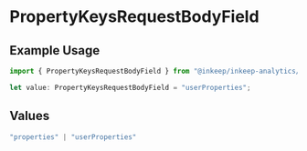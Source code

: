 # PropertyKeysRequestBodyField

## Example Usage

```typescript
import { PropertyKeysRequestBodyField } from "@inkeep/inkeep-analytics/models/components";

let value: PropertyKeysRequestBodyField = "userProperties";
```

## Values

```typescript
"properties" | "userProperties"
```
